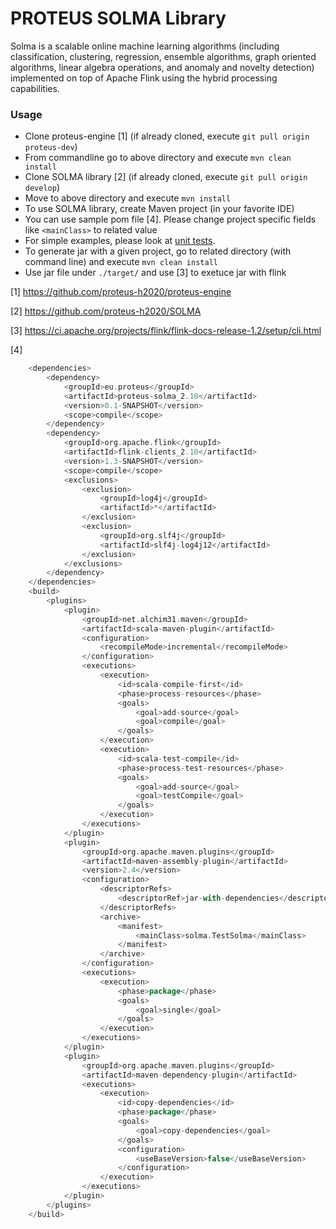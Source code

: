 # PROTEUS SOLMA Library
Solma is  a scalable online machine learning algorithms (including classification, clustering, regression, ensemble algorithms, graph oriented algorithms, linear algebra operations, and anomaly and novelty detection) implemented on top of Apache Flink using the hybrid processing capabilities.

### Usage
- Clone proteus-engine [1] (if already cloned, execute ``` git pull origin proteus-dev ```)
- From commandline go to above directory and execute ``` mvn clean install ```
- Clone SOLMA library [2] (if already cloned, execute ``` git pull origin develop ```)
- Move to above directory and execute ``` mvn install ```
- To use SOLMA library, create Maven project (in your favorite IDE)
- You can use sample pom file [4]. Please change project specific fields like ``` <mainClass> ``` to related value 
- For simple examples, please look at [unit tests](src/test/scala/eu/proteus/solma).
- To generate jar with a given project, go to related directory (with command line) and execute ``` mvn clean install ```
- Use jar file under ``` ./target/ ``` and use [3] to exetuce jar with flink



[1] https://github.com/proteus-h2020/proteus-engine

[2] https://github.com/proteus-h2020/SOLMA

[3] https://ci.apache.org/projects/flink/flink-docs-release-1.2/setup/cli.html

[4]

```scala
    <dependencies>
        <dependency>
            <groupId>eu.proteus</groupId>
            <artifactId>proteus-solma_2.10</artifactId>
            <version>0.1-SNAPSHOT</version>
            <scope>compile</scope>
        </dependency>
        <dependency>
            <groupId>org.apache.flink</groupId>
            <artifactId>flink-clients_2.10</artifactId>
            <version>1.3-SNAPSHOT</version>
            <scope>compile</scope>
            <exclusions>
                <exclusion>
                    <groupId>log4j</groupId>
                    <artifactId>*</artifactId>
                </exclusion>
                <exclusion>
                    <groupId>org.slf4j</groupId>
                    <artifactId>slf4j-log4j12</artifactId>
                </exclusion>
            </exclusions>
        </dependency>
    </dependencies>
    <build>
        <plugins>
            <plugin>
                <groupId>net.alchim31.maven</groupId>
                <artifactId>scala-maven-plugin</artifactId>
                <configuration>
                    <recompileMode>incremental</recompileMode>
                </configuration>
                <executions>
                    <execution>
                        <id>scala-compile-first</id>
                        <phase>process-resources</phase>
                        <goals>
                            <goal>add-source</goal>
                            <goal>compile</goal>
                        </goals>
                    </execution>
                    <execution>
                        <id>scala-test-compile</id>
                        <phase>process-test-resources</phase>
                        <goals>
                            <goal>add-source</goal>
                            <goal>testCompile</goal>
                        </goals>
                    </execution>
                </executions>
            </plugin>
            <plugin>
                <groupId>org.apache.maven.plugins</groupId>
                <artifactId>maven-assembly-plugin</artifactId>
                <version>2.4</version>
                <configuration>
                    <descriptorRefs>
                        <descriptorRef>jar-with-dependencies</descriptorRef>
                    </descriptorRefs>
                    <archive>
                        <manifest>
                            <mainClass>solma.TestSolma</mainClass>
                        </manifest>
                    </archive>
                </configuration>
                <executions>
                    <execution>
                        <phase>package</phase>
                        <goals>
                            <goal>single</goal>
                        </goals>
                    </execution>
                </executions>
            </plugin>
            <plugin>
                <groupId>org.apache.maven.plugins</groupId>
                <artifactId>maven-dependency-plugin</artifactId>
                <executions>
                    <execution>
                        <id>copy-dependencies</id>
                        <phase>package</phase>
                        <goals>
                            <goal>copy-dependencies</goal>
                        </goals>
                        <configuration>
                            <useBaseVersion>false</useBaseVersion>
                        </configuration>
                    </execution>
                </executions>
            </plugin>
        </plugins>
    </build>


```

